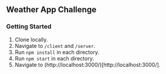 ## Weather App Challenge

### Getting Started

1. Clone locally.
2. Navigate to `/client` and `/server`.
3. Run `npm install` in each directory.
4. Run `npm start` in each directory.
5. Navigate to (http://localhost:3000/)[http://localhost:3000/].